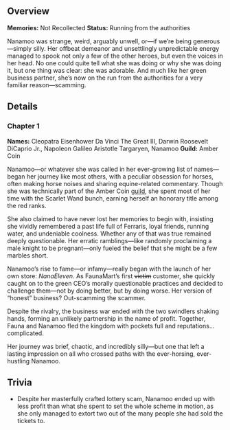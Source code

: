 <!-- title: Nanamoo -->
<!-- quote: They look as alike as you look pregnant.  -->
<!-- chapters: 0 -->
<!-- images: (Nanamoo's Chapter 1 Profile), (Nanamoo reading a book), (Nanamoo exploring the Ancient Sewer Dungeon with others)  -->
<!-- model: false -->

## Overview

**Memories:** Not Recollected
**Status:** Running from the authorities

Nanamoo was strange, weird, arguably unwell, or—if we’re being generous—simply silly. Her offbeat demeanor and unsettlingly unpredictable energy managed to spook not only a few of the other heroes, but even the voices in her head. No one could quite tell what she was doing or why she was doing it, but one thing was clear: she was adorable. And much like her green business partner, she’s now on the run from the authorities for a very familiar reason—scamming.

## Details

### Chapter 1

**Names:** Cleopatra Eisenhower Da Vinci The Great III, Darwin Roosevelt DiCaprio Jr., Napoleon Galileo Aristotle Targaryen, Nanamoo
**Guild:** Amber Coin

Nanamoo—or whatever she was called in her ever-growing list of names—began her journey like most others, with a peculiar obsession for horses, often making horse noises and sharing equine-related commentary. Though she was technically part of the Amber Coin [guild](#entry:guilds-entry), she spent most of her time with the Scarlet Wand bunch, earning herself an honorary title among the red ranks.

She also claimed to have never lost her memories to begin with, insisting she vividly remembered a past life full of Ferraris, loyal friends, running water, and undeniable coolness. Whether any of that was true remained deeply questionable. Her erratic ramblings—like randomly proclaiming a male knight to be pregnant—only fueled the belief that she might be a few marbles short.

Nanamoo’s rise to fame—or infamy—really began with the launch of her own store: _NanaEleven_. As FaunaMart’s first ~~victim~~ customer, she quickly caught on to the green CEO’s morally questionable practices and decided to challenge them—not by doing better, but by doing worse. Her version of “honest” business? Out-scamming the scammer.

Despite the rivalry, the business war ended with the two swindlers shaking hands, forming an unlikely partnership in the name of profit. Together, Fauna and Nanamoo fled the kingdom with pockets full and reputations... complicated.

Her journey was brief, chaotic, and incredibly silly—but one that left a lasting impression on all who crossed paths with the ever-horsing, ever-hustling Nanamoo.

## Trivia

- Despite her masterfully crafted lottery scam, Nanamoo ended up with less profit than what she spent to set the whole scheme in motion, as she only managed to extort two out of the many people she had sold the tickets to.
